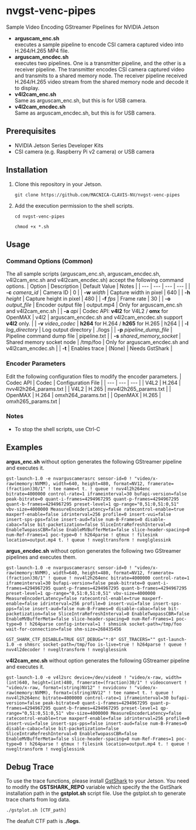 # nvgst-venc-pipes
Sample Video Encoding GStreamer Pipelines for NVIDIA Jetson

- **arguscam_enc.sh**<br>
    executes a sample pipeline to encode CSI camera captured video into H.264/H.265 MP4 file.
- **arguscam_encdec.sh**<br>
    executes two pipelines. One is a transmitter pipeline, and the other is a receiver pipeline. The transmitter encodes CSI camera captured video and transmits to a shared memory node. The receiver pipeline received H.264/H.265 video stream from the shared memory node and decode it to display.
- **v4l2cam_enc.sh**<br>
    Same as arguscam_enc.sh, but this is for USB camera.
- **v4l2cam_encdec.sh**<br>
    Same as arguscam_encdec.sh, but this is for USB camera.

## Prerequisites
- NVIDIA Jetson Series Developer Kits
- CSI camera (e.g. Raspberry Pi v2 camera) or USB camera

## Installation
1. Clone this repository in your Jetson.
    ```
    git clone https://github.com/MACNICA-CLAVIS-NV/nvgst-venc-pipes
    ```
1. Add the execution permission to the shell scripts.
    ```
    cd nvgst-venc-pipes
    ```
    ```
    chmod +x *.sh
    ```
    
## Usage

### Command Options (Common)
The all sample scripts (arguscam_enc.sh, arguscam_encdec.sh, v4l2cam_enc.sh and v4l2cam_encdec.sh) accept the following command options.
| Option | Description | Default Value | Notes |
| --- | --- | --- | --- |
| **-c** *camera_id* | Camera ID | 0 |
| **-w** *width* | Capture width in pixel | 640 |
| **-h** *height* | Capture height in pixel | 480 |
| **-f** *fps* | Frame rate | 30 |
| **-o** *output_file* | Encoder output file | output.mp4 | Only for arguscam_enc.sh  and v4l2cam_enc.sh |
| **-a** *api* | Codec API: **v4l2** for V4L2 / **omx** for OpenMAX | v4l2 | arguscam_encdec.sh and v4l2cam_encdec.sh support **v4l2** only. |
| **-v** *video_codec* | **h264** for H.264 / **h265** for H.265 | h264 |
| **-l** *log_directory* | Log output directory | ./logs |
| **-p** *pipeline_dump_file* | Pipeline command dump file | pipeline.txt |
| **-s** *shared_memory_socket* | Shared memory socket node | /tmp/foo | Only for arguscam_encdec.sh and v4l2cam_encdec.sh |
| **-t** | Enables trace | (None) | Needs GstShark |

### Encoder Parameters
Edit the following configuration files to modify the encoder parameters.
| Codec API | Codec | Configuration File |
| --- | --- | --- |
| V4L2 | H.264 | nvv4l2h264_params.txt |
| V4L2 | H.265 | nvv4l2h265_params.txt |
| OpenMAX | H.264 | omxh264_params.txt |
| OpenMAX | H.265 | omxh265_params.txt |

### Notes
- To stop the shell scripts, use Ctrl-C

## Examples

**argus_enc.sh** without option generates the following GStreamer pipeline and executes it.
```
gst-launch-1.0 -e nvarguscamerasrc sensor-id=0 ! "video/x-raw(memory:NVMM), width=640, height=480, format=NV12, framerate=(fraction)30/1" ! tee name=t t. ! queue ! nvv4l2h264enc bitrate=4000000 control-rate=1 iframeinterval=30 bufapi-version=false peak-bitrate=0 quant-i-frames=4294967295 quant-p-frames=4294967295 quant-b-frames=4294967295 preset-level=1 qp-range="0,51:0,51:0,51" vbv-size=4000000 MeasureEncoderLatency=false ratecontrol-enable=true maxperf-enable=false idrinterval=256 profile=0 insert-vui=false insert-sps-pps=false insert-aud=false num-B-Frames=0 disable-cabac=false bit-packetization=false SliceIntraRefreshInterval=0 EnableTwopassCBR=false EnableMVBufferMeta=false slice-header-spacing=0 num-Ref-Frames=1 poc-type=0 ! h264parse ! qtmux ! filesink location=output.mp4 t. ! queue ! nvegltransform ! nveglglessink
```
**argus_encdec.sh** without option generates the following two GStreamer pipelines and executes them.
```
gst-launch-1.0 -e nvarguscamerasrc sensor-id=0 ! "video/x-raw(memory:NVMM), width=640, height=480, format=NV12, framerate=(fraction)30/1" ! queue ! nvv4l2h264enc bitrate=4000000 control-rate=1 iframeinterval=30 bufapi-version=false peak-bitrate=0 quant-i-frames=4294967295 quant-p-frames=4294967295 quant-b-frames=4294967295 preset-level=1 qp-range="0,51:0,51:0,51" vbv-size=4000000 MeasureEncoderLatency=false ratecontrol-enable=true maxperf-enable=false idrinterval=256 profile=0 insert-vui=false insert-sps-pps=false insert-aud=false num-B-Frames=0 disable-cabac=false bit-packetization=false SliceIntraRefreshInterval=0 EnableTwopassCBR=false EnableMVBufferMeta=false slice-header-spacing=0 num-Ref-Frames=1 poc-type=0 ! h264parse config-interval=1 ! shmsink socket-path=/tmp/foo wait-for-connection=false shm-size=268435456
```
```
GST_SHARK_CTF_DISABLE=TRUE GST_DEBUG="*:0" GST_TRACERS="" gst-launch-1.0 -e shmsrc socket-path=/tmp/foo is-live=true ! h264parse ! queue ! nvv4l2decoder ! nvegltransform ! nveglglessink
```
**v4l2cam_enc.sh** without option generates the following GStreamer pipeline and executes it.
```
gst-launch-1.0 -e v4l2src device=/dev/video0 ! "video/x-raw, width=(int)640, height=(int)480, framerate=(fraction)30/1" ! videoconvert ! "video/x-raw, format=(string)NV12" ! nvvidconv ! "video/x-raw(memory:NVMM), format=(string)NV12" ! tee name=t t. ! queue ! nvv4l2h264enc bitrate=4000000 control-rate=1 iframeinterval=30 bufapi-version=false peak-bitrate=0 quant-i-frames=4294967295 quant-p-frames=4294967295 quant-b-frames=4294967295 preset-level=1 qp-range="0,51:0,51:0,51" vbv-size=4000000 MeasureEncoderLatency=false ratecontrol-enable=true maxperf-enable=false idrinterval=256 profile=0 insert-vui=false insert-sps-pps=false insert-aud=false num-B-Frames=0 disable-cabac=false bit-packetization=false SliceIntraRefreshInterval=0 EnableTwopassCBR=false EnableMVBufferMeta=false slice-header-spacing=0 num-Ref-Frames=1 poc-type=0 ! h264parse ! qtmux ! filesink location=output.mp4 t. ! queue ! nvegltransform ! nveglglessink
```

## Debug Trace
To use the trace functions, please install [GstShark](https://developer.ridgerun.com/wiki/index.php?title=GstShark) to your Jetson. You need to modify the **GSTSHARK_REPO** variable which specify the the GstShark installation path in the **gstplot.sh** script file. Use the gstplot.sh to generate trace charts from log data.

```
./gstplot.sh [CTF_path]
```

The deafult CTF path is **./logs**.
